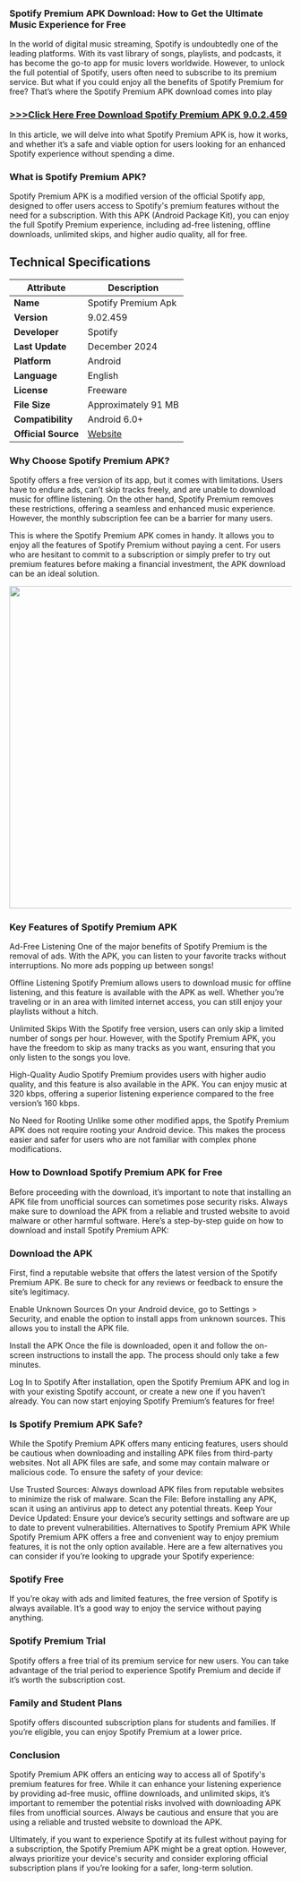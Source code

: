 ### Spotify Premium APK Download: How to Get the Ultimate Music Experience for Free ### 
In the world of digital music streaming, Spotify is undoubtedly one of the leading platforms. With its vast library of songs, playlists, and podcasts, it has become the go-to app for music lovers worldwide. However, to unlock the full potential of Spotify, users often need to subscribe to its premium service. But what if you could enjoy all the benefits of Spotify Premium for free? That’s where the Spotify Premium APK download comes into play 

### <a href="https://perfectlinkservices.com/spotify-mod-apk-2025/" rel="nofollow">&gt;&gt;&gt;Click Here Free Download Spotify Premium APK 9.0.2.459</a>


In this article, we will delve into what Spotify Premium APK is, how it works, and whether it’s a safe and viable option for users looking for an enhanced Spotify experience without spending a dime.

### What is Spotify Premium APK?
Spotify Premium APK is a modified version of the official Spotify app, designed to offer users access to Spotify's premium features without the need for a subscription. With this APK (Android Package Kit), you can enjoy the full Spotify Premium experience, including ad-free listening, offline downloads, unlimited skips, and higher audio quality, all for free.
## Technical Specifications



| **Attribute**          | **Description**                                                             |
|------------------------|-----------------------------------------------------------------------------|
| **Name**               | Spotify Premium Apk                                                           |
| **Version**            | 9.02.459                                                                |
| **Developer**          | Spotify                                                       |
| **Last Update**        | December 2024                                                               |
| **Platform**           | Android                                                                     |
| **Language**           | English                                                                     |
| **License**            | Freeware                                                                    |
| **File Size**          | Approximately 91 MB                                                         |
| **Compatibility**      | Android 6.0+                                                                 |
| **Official Source**    | [ Website](https://perfectlinkservices.com/spotify-mod-apk-2025/)                        |


### Why Choose Spotify Premium APK?
Spotify offers a free version of its app, but it comes with limitations. Users have to endure ads, can’t skip tracks freely, and are unable to download music for offline listening. On the other hand, Spotify Premium removes these restrictions, offering a seamless and enhanced music experience. However, the monthly subscription fee can be a barrier for many users.

This is where the Spotify Premium APK comes in handy. It allows you to enjoy all the features of Spotify Premium without paying a cent. For users who are hesitant to commit to a subscription or simply prefer to try out premium features before making a financial investment, the APK download can be an ideal solution.

<img loading="lazy" decoding="async" width="1024" height="576" src="https://perfectlinkservices.com/wp-content/uploads/2024/12/LIMITED-TIME-31-1024x576.jpg" alt="" class="wp-image-67" srcset="https://perfectlinkservices.com/wp-content/uploads/2024/12/LIMITED-TIME-31-1024x576.jpg 1024w, https://perfectlinkservices.com/wp-content/uploads/2024/12/LIMITED-TIME-31-300x169.jpg 300w, https://perfectlinkservices.com/wp-content/uploads/2024/12/LIMITED-TIME-31-768x432.jpg 768w, https://perfectlinkservices.com/wp-content/uploads/2024/12/LIMITED-TIME-31-1536x864.jpg 1536w, https://perfectlinkservices.com/wp-content/uploads/2024/12/LIMITED-TIME-31.jpg 1920w" sizes="auto, (max-width: 1024px) 100vw, 1024px">

### Key Features of Spotify Premium APK
Ad-Free Listening
One of the major benefits of Spotify Premium is the removal of ads. With the APK, you can listen to your favorite tracks without interruptions. No more ads popping up between songs!

Offline Listening
Spotify Premium allows users to download music for offline listening, and this feature is available with the APK as well. Whether you’re traveling or in an area with limited internet access, you can still enjoy your playlists without a hitch.

Unlimited Skips
With the Spotify free version, users can only skip a limited number of songs per hour. However, with the Spotify Premium APK, you have the freedom to skip as many tracks as you want, ensuring that you only listen to the songs you love.

High-Quality Audio
Spotify Premium provides users with higher audio quality, and this feature is also available in the APK. You can enjoy music at 320 kbps, offering a superior listening experience compared to the free version’s 160 kbps.

No Need for Rooting
Unlike some other modified apps, the Spotify Premium APK does not require rooting your Android device. This makes the process easier and safer for users who are not familiar with complex phone modifications.

### How to Download Spotify Premium APK for Free
Before proceeding with the download, it’s important to note that installing an APK file from unofficial sources can sometimes pose security risks. Always make sure to download the APK from a reliable and trusted website to avoid malware or other harmful software. Here’s a step-by-step guide on how to download and install Spotify Premium APK:

### Download the APK
First, find a reputable website that offers the latest version of the Spotify Premium APK. Be sure to check for any reviews or feedback to ensure the site’s legitimacy.

Enable Unknown Sources
On your Android device, go to Settings > Security, and enable the option to install apps from unknown sources. This allows you to install the APK file.

Install the APK
Once the file is downloaded, open it and follow the on-screen instructions to install the app. The process should only take a few minutes.

Log In to Spotify
After installation, open the Spotify Premium APK and log in with your existing Spotify account, or create a new one if you haven’t already. You can now start enjoying Spotify Premium’s features for free!

### Is Spotify Premium APK Safe?
While the Spotify Premium APK offers many enticing features, users should be cautious when downloading and installing APK files from third-party websites. Not all APK files are safe, and some may contain malware or malicious code. To ensure the safety of your device:

Use Trusted Sources: Always download APK files from reputable websites to minimize the risk of malware.
Scan the File: Before installing any APK, scan it using an antivirus app to detect any potential threats.
Keep Your Device Updated: Ensure your device’s security settings and software are up to date to prevent vulnerabilities.
Alternatives to Spotify Premium APK
While Spotify Premium APK offers a free and convenient way to enjoy premium features, it is not the only option available. Here are a few alternatives you can consider if you’re looking to upgrade your Spotify experience:

### Spotify Free
If you’re okay with ads and limited features, the free version of Spotify is always available. It’s a good way to enjoy the service without paying anything.

### Spotify Premium Trial
Spotify offers a free trial of its premium service for new users. You can take advantage of the trial period to experience Spotify Premium and decide if it’s worth the subscription cost.

### Family and Student Plans
Spotify offers discounted subscription plans for students and families. If you’re eligible, you can enjoy Spotify Premium at a lower price.

### Conclusion
Spotify Premium APK offers an enticing way to access all of Spotify's premium features for free. While it can enhance your listening experience by providing ad-free music, offline downloads, and unlimited skips, it’s important to remember the potential risks involved with downloading APK files from unofficial sources. Always be cautious and ensure that you are using a reliable and trusted website to download the APK.

Ultimately, if you want to experience Spotify at its fullest without paying for a subscription, the Spotify Premium APK might be a great option. However, always prioritize your device's security and consider exploring official subscription plans if you’re looking for a safer, long-term solution.
